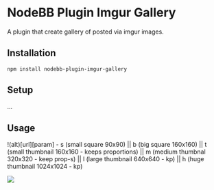 # NodeBB Plugin Imgur Gallery

A plugin that create gallery of posted via imgur images.

## Installation

    npm install nodebb-plugin-imgur-gallery


## Setup
...

## Usage
!(alt)[url][param] - s (small square 90x90) || b (big square 160x160) || t (small thumbnail 160x160 - keeps proportions) || m (medium thumbnal 320x320 - keep prop-s) || l (large thumbnail 640x640 - kp) || h (huge thumbnail 1024x1024 - kp)


![](https://i.imgur.com/4eK0RLd.png)


